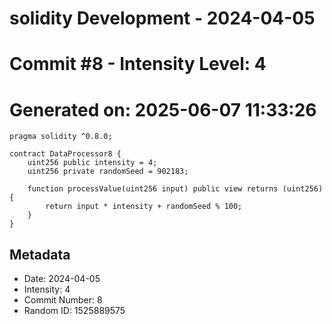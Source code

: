 ﻿# solidity Development - 2024-04-05
# Commit #8 - Intensity Level: 4
# Generated on: 2025-06-07 11:33:26
```solidity
pragma solidity ^0.8.0;

contract DataProcessor8 {
    uint256 public intensity = 4;
    uint256 private randomSeed = 902183;

    function processValue(uint256 input) public view returns (uint256) {
        return input * intensity + randomSeed % 100;
    }
}
```
## Metadata
- Date: 2024-04-05
- Intensity: 4
- Commit Number: 8
- Random ID: 1525889575
